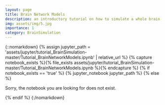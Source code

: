 ```yaml
---
layout: page
title: Brain Network Models
description: an introductory tutorial on how to simulate a whole brain activity from empirical data using TVB.
img: assets/img/5.jpg
importance: 1
category: BrainSimulation
---
```


{::nomarkdown}
{% assign jupyter_path = 'assets/jupyter/tutorial_BrainSimulation-master/Tutorial_BrainNetworkModels.ipynb' | relative_url %}
{% capture notebook_exists %}{% file_exists assets/jupyter/tutorial_BrainSimulation-master/Tutorial_BrainNetworkModels.ipynb %}{% endcapture %}
{% if notebook_exists == 'true' %}
  {% jupyter_notebook jupyter_path %}
{% else %}
  <p>Sorry, the notebook you are looking for does not exist.</p>
{% endif %}
{:/nomarkdown}
